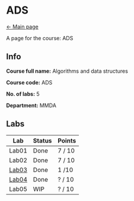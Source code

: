 # ADS

[<- Main page](../../)

A page for the course: ADS

## Info

**Course full name:** Algorithms and data structures

**Course code:** ADS

**No. of labs:** 5

**Department:** MMDA

## Labs

Lab | Status | Points |
--- | --- | --- 
Lab01 | Done | 7 / 10 |
Lab02 | Done | 7 / 10 |
[Lab03](lab03/) | Done | 1 /10 |
[Lab04](lab04/) | Done | ? / 10 | 
Lab05 | WIP | ? / 10 | 

